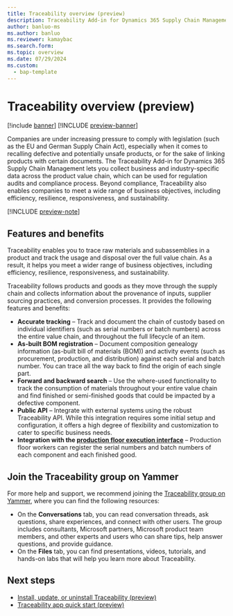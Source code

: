```yaml
---
title: Traceability overview (preview)
description: Traceability Add-in for Dynamics 365 Supply Chain Management enables you to trace raw materials and subassemblies in a product and track the usage and disposal over the full value chain. 
author: banluo-ms
ms.author: banluo
ms.reviewer: kamaybac
ms.search.form: 
ms.topic: overview
ms.date: 07/29/2024
ms.custom: 
  - bap-template
---
```

# Traceability overview (preview)

[!include [banner](../includes/banner.md)]
[!INCLUDE [preview-banner](~/../shared-content/shared/preview-includes/preview-banner.md)]
<!-- KFM: Preview until further notice -->

Companies are under increasing pressure to comply with legislation (such as the EU and German Supply Chain Act), especially when it comes to recalling defective and potentially unsafe products, or for the sake of linking products with certain documents. The Traceability Add-in for Dynamics 365 Supply Chain Management lets you collect business and industry-specific data across the product value chain, which can be used for regulation audits and compliance process. Beyond compliance, Traceability also enables companies to meet a wide range of business objectives, including efficiency, resilience, responsiveness, and sustainability.

[!INCLUDE [preview-note](~/../shared-content/shared/preview-includes/preview-note-d365.md)]

## Features and benefits

Traceability enables you to trace raw materials and subassemblies in a product and track the usage and disposal over the full value chain. As a result, it helps you meet a wider range of business objectives, including efficiency, resilience, responsiveness, and sustainability.

Traceability follows products and goods as they move through the supply chain and collects information about the provenance of inputs, supplier sourcing practices, and conversion processes. It provides the following features and benefits:

- **Accurate tracking** – Track and document the chain of custody based on individual identifiers (such as serial numbers or batch numbers) across the entire value chain, and throughout the full lifecycle of an item.
- **As-built BOM registration** – Document composition genealogy information (as-built bill of materials (BOM)) and activity events (such as procurement, production, and distribution) against each serial and batch number. You can trace all the way back to find the origin of each single part.
- **Forward and backward search** – Use the where-used functionality to track the consumption of materials throughout your entire value chain and find finished or semi-finished goods that could be impacted by a defective component.
- **Public API** – Integrate with external systems using the robust Traceability API. While this integration requires some initial setup and configuration, it offers a high degree of flexibility and customization to cater to specific business needs.
- **Integration with the [production floor execution interface](../production-control/production-floor-execution-use.md)** – Production floor workers can register the serial numbers and batch numbers of each component and each finished good.

## Join the Traceability group on Yammer

For more help and support, we recommend joining the [Traceability group on Yammer](https://www.yammer.com/dynamicsaxfeedbackprograms/#/threads/inGroup?type=in_group&feedId=129953431552&view=all), where you can find the following resources:

- On the **Conversations** tab, you can read conversation threads, ask questions, share experiences, and connect with other users. The group includes consultants, Microsoft partners, Microsoft product team members, and other experts and users who can share tips, help answer questions, and provide guidance.
- On the **Files** tab, you can find presentations, videos, tutorials, and hands-on labs that will help you learn more about Traceability.

## Next steps

- [Install, update, or uninstall Traceability (preview)](developer/traceability-install.md)
- [Traceability app quick start (preview)](traceability-app-quick-start.md)